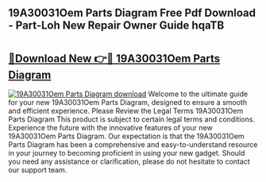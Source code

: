 ## 19A30031Oem Parts Diagram Free Pdf Download - Part-Loh New Repair Owner Guide hqaTB

# <h2><a href="http://dfn6x1.blite.top/?on=19A30031Oem+Parts+Diagram">🔗Download New 👉🔴 19A30031Oem Parts Diagram</a></h2>

[![19A30031Oem Parts Diagram download](https://i.imgur.com/lujVjoI.png)](http://dfn6x1.blite.top/?on=19A30031Oem+Parts+Diagram)
Welcome to the ultimate guide for your new 19A30031Oem Parts Diagram, designed to ensure a smooth and efficient experience. Please Review the Legal Terms 19A30031Oem Parts Diagram This product is subject to certain legal terms and conditions. Experience the future with the innovative features of your new 19A30031Oem Parts Diagram. Our expectation is that the 19A30031Oem Parts Diagram has been a comprehensive and easy-to-understand resource in your journey to becoming proficient in using your new gadget. Should you need any assistance or clarification, please do not hesitate to contact our support team.
